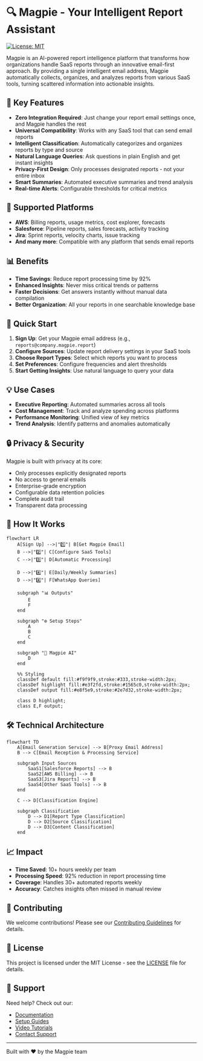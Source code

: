 
# 🔍 Magpie - Your Intelligent Report Assistant

[![License: MIT](https://img.shields.io/badge/License-MIT-blue.svg)](https://opensource.org/licenses/MIT)

Magpie is an AI-powered report intelligence platform that transforms how organizations handle SaaS reports through an innovative email-first approach. By providing a single intelligent email address, Magpie automatically collects, organizes, and analyzes reports from various SaaS tools, turning scattered information into actionable insights.

## 🌟 Key Features

- **Zero Integration Required**: Just change your report email settings once, and Magpie handles the rest
- **Universal Compatibility**: Works with any SaaS tool that can send email reports
- **Intelligent Classification**: Automatically categorizes and organizes reports by type and source
- **Natural Language Queries**: Ask questions in plain English and get instant insights
- **Privacy-First Design**: Only processes designated reports - not your entire inbox
- **Smart Summaries**: Automated executive summaries and trend analysis
- **Real-time Alerts**: Configurable thresholds for critical metrics

## 🔧 Supported Platforms

- **AWS**: Billing reports, usage metrics, cost explorer, forecasts
- **Salesforce**: Pipeline reports, sales forecasts, activity tracking
- **Jira**: Sprint reports, velocity charts, issue tracking
- **And many more**: Compatible with any platform that sends email reports

## 📊 Benefits

- **Time Savings**: Reduce report processing time by 92%
- **Enhanced Insights**: Never miss critical trends or patterns
- **Faster Decisions**: Get answers instantly without manual data compilation
- **Better Organization**: All your reports in one searchable knowledge base

## 🚀 Quick Start

1. **Sign Up**: Get your Magpie email address (e.g., `reports@company.magpie.report`)
2. **Configure Sources**: Update report delivery settings in your SaaS tools
3. **Choose Report Types**: Select which reports you want to process
4. **Set Preferences**: Configure frequencies and alert thresholds
5. **Start Getting Insights**: Use natural language to query your data

## 💡 Use Cases

- **Executive Reporting**: Automated summaries across all tools
- **Cost Management**: Track and analyze spending across platforms
- **Performance Monitoring**: Unified view of key metrics
- **Trend Analysis**: Identify patterns and anomalies automatically

## 🔒 Privacy & Security

Magpie is built with privacy at its core:
- Only processes explicitly designated reports
- No access to general emails
- Enterprise-grade encryption
- Configurable data retention policies
- Complete audit trail
- Transparent data processing

## 🔄 How It Works

```mermaid
flowchart LR
    A[Sign Up] -->|"1️⃣"| B[Get Magpie Email]
    B -->|"2️⃣"| C[Configure SaaS Tools]
    C -->|"3️⃣"| D[Automatic Processing]
    
    D -->|"4️⃣"| E[Daily/Weekly Summaries]
    D -->|"4️⃣"| F[WhatsApp Queries]
    
    subgraph "📊 Outputs"
        E
        F
    end
    
    subgraph "⚙️ Setup Steps"
        A
        B
        C
    end
    
    subgraph "🤖 Magpie AI"
        D
    end
    
    %% Styling
    classDef default fill:#f9f9f9,stroke:#333,stroke-width:2px;
    classDef highlight fill:#e3f2fd,stroke:#1565c0,stroke-width:2px;
    classDef output fill:#e8f5e9,stroke:#2e7d32,stroke-width:2px;
    
    class D highlight;
    class E,F output;
```

## 🛠️ Technical Architecture

```mermaid
flowchart TD
    A[Email Generation Service] --> B[Proxy Email Address]
    B --> C[Email Reception & Processing Service]
    
    subgraph Input Sources
        SaaS1[Salesforce Reports] --> B
        SaaS2[AWS Billing] --> B
        SaaS3[Jira Reports] --> B
        SaaS4[Other SaaS Tools] --> B
    end

    C --> D[Classification Engine]
    
    subgraph Classification
        D --> D1[Report Type Classification]
        D --> D2[Source Classification]
        D --> D3[Content Classification]
    end
```

## 📈 Impact

- **Time Saved**: 10+ hours weekly per team
- **Processing Speed**: 92% reduction in report processing time
- **Coverage**: Handles 30+ automated reports weekly
- **Accuracy**: Catches insights often missed in manual review

## 🤝 Contributing

We welcome contributions! Please see our [Contributing Guidelines](CONTRIBUTING.md) for details.

## 📄 License

This project is licensed under the MIT License - see the [LICENSE](LICENSE) file for details.

## 📧 Support

Need help? Check out our:
- [Documentation](docs/)
- [Setup Guides](docs/setup/)
- [Video Tutorials](docs/tutorials/)
- [Contact Support](mailto:support@magpie.report)

---

Built with ❤️ by the Magpie team
